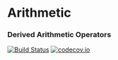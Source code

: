# Arithmetic

### Derived Arithmetic Operators

[![Build Status](http://travis-ci.org/sabjohnso/Arithmetic.jl.svg?branch=master)](https://travis-ci.org/sabjohnso/Arithmetic.jl)
[![codecov.io](http://codecov.io/github/sabjohnso/Arithmetic.jl/coverage.svg?branch=master)](http://codecov.io/github/sabjohnso/Arithmetic.jl?branch=master)
